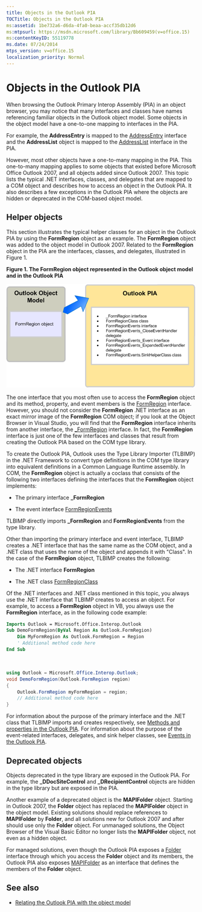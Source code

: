 ```yaml
---
title: Objects in the Outlook PIA
TOCTitle: Objects in the Outlook PIA
ms:assetid: 1be732a6-d6da-4fa0-beaa-accf35db12d6
ms:mtpsurl: https://msdn.microsoft.com/library/Bb609459(v=office.15)
ms:contentKeyID: 55119778
ms.date: 07/24/2014
mtps_version: v=office.15
localization_priority: Normal
---
```


# Objects in the Outlook PIA

When browsing the Outlook Primary Interop Assembly (PIA) in an object browser, you may notice that many interfaces and classes have names referencing familiar objects in the Outlook object model. Some objects in the object model have a one-to-one mapping to interfaces in the PIA. 

For example, the **AddressEntry** is mapped to the [AddressEntry](https://msdn.microsoft.com/library/bb609728\(v=office.15\)) interface and the **AddressList** object is mapped to the [AddressList](https://msdn.microsoft.com/library/bb623538\(v=office.15\)) interface in the PIA. 

However, most other objects have a one-to-many mapping in the PIA. This one-to-many mapping applies to some objects that existed before Microsoft Office Outlook 2007, and all objects added since Outlook 2007. This topic lists the typical .NET interfaces, classes, and delegates that are mapped to a COM object and describes how to access an object in the Outlook PIA. It also describes a few exceptions in the Outlook PIA where the objects are hidden or deprecated in the COM-based object model.

## Helper objects

This section illustrates the typical helper classes for an object in the Outlook PIA by using the **FormRegion** object as an example. The **FormRegion** object was added to the object model in Outlook 2007. Related to the **FormRegion** object in the PIA are the interfaces, classes, and delegates, illustrated in Figure 1.

**Figure 1. The FormRegion object represented in the Outlook object model and in the Outlook PIA**

![The FormRegion object represented in the Outlook object model and in the Outlook PIA](media/pia-outlook-object-model.gif)

The one interface that you most often use to access the **FormRegion** object and its method, property, and event members is the [FormRegion](https://msdn.microsoft.com/library/bb652633\(v=office.15\)) interface. However, you should not consider the **FormRegion** .NET interface as an exact mirror image of the **FormRegion** COM object; if you look at the Object Browser in Visual Studio, you will find that the **FormRegion** interface inherits from another interface, the [\_FormRegion](https://msdn.microsoft.com/library/bb645761\(v=office.15\)) interface. In fact, the **FormRegion** interface is just one of the few interfaces and classes that result from creating the Outlook PIA based on the COM type library.

To create the Outlook PIA, Outlook uses the Type Library Importer (TLBIMP) in the .NET Framework to convert type definitions in the COM type library into equivalent definitions in a Common Language Runtime assembly. In COM, the **FormRegion** object is actually a coclass that consists of the following two interfaces defining the interfaces that the **FormRegion** object implements:

- The primary interface **\_FormRegion**

- The event interface [FormRegionEvents](https://msdn.microsoft.com/library/bb611940\(v=office.15\))

TLBIMP directly imports **\_FormRegion** and **FormRegionEvents** from the type library.

Other than importing the primary interface and event interface, TLBIMP creates a .NET interface that has the same name as the COM object, and a .NET class that uses the name of the object and appends it with "Class". In the case of the **FormRegion** object, TLBIMP creates the following:

- The .NET interface **FormRegion**

- The .NET class [FormRegionClass](https://msdn.microsoft.com/library/bb624204\(v=office.15\))

Of the .NET interfaces and .NET class mentioned in this topic, you always use the .NET interface that TLBIMP creates to access an object. For example, to access a **FormRegion** object in VB, you always use the **FormRegion** interface, as in the following code example:

```vb
Imports Outlook = Microsoft.Office.Interop.Outlook
Sub DemoFormRegion(ByVal Region As Outlook.FormRegion)
    Dim MyFormRegion As Outlook.FormRegion = Region
    ' Additional method code here
End Sub
```

<br/>

```csharp
using Outlook = Microsoft.Office.Interop.Outlook; 
void DemoFormRegion(Outlook.FormRegion region) 
{
    Outlook.FormRegion myFormRegion = region; 
    // Additional method code here
}
```

For information about the purpose of the primary interface and the .NET class that TLBIMP imports and creates respectively, see [Methods and properties in the Outlook PIA](methods-and-properties-in-the-outlook-pia.md). For information about the purpose of the event-related interfaces, delegates, and sink helper classes, see [Events in the Outlook PIA](events-in-the-outlook-pia.md).

## Deprecated objects

Objects deprecated in the type library are exposed in the Outlook PIA. For example, the **\_DDocSiteControl** and **\_DRecipientControl** objects are hidden in the type library but are exposed in the PIA.

Another example of a deprecated object is the **MAPIFolder** object. Starting in Outlook 2007, the **Folder** object has replaced the **MAPIFolder** object in the object model. Existing solutions should replace references to **MAPIFolder** by **Folder**, and all solutions new for Outlook 2007 and after should use only the **Folder** object. For unmanaged solutions, the Object Browser of the Visual Basic Editor no longer lists the **MAPIFolder** object, not even as a hidden object. 

For managed solutions, even though the Outlook PIA exposes a [Folder](https://msdn.microsoft.com/library/bb645774\(v=office.15\)) interface through which you access the **Folder** object and its members, the Outlook PIA also exposes [MAPIFolder](https://msdn.microsoft.com/library/bb624369\(v=office.15\)) as an interface that defines the members of the **Folder** object.

## See also

- [Relating the Outlook PIA with the object model](relating-the-outlook-pia-with-the-object-model.md)


